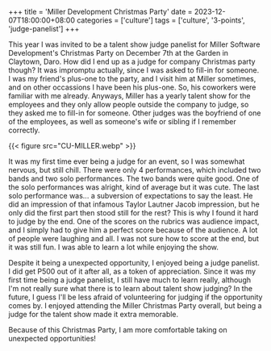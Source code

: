 +++
title = 'Miller Development Christmas Party'
date = 2023-12-07T18:00:00+08:00
categories = ['culture']
tags = ['culture', '3-points', 'judge-panelist']
+++

This year I was invited to be a talent show judge panelist for Miller Software Development's Christmas Party on December 7th at the Garden in Claytown, Daro. How did I end up as a judge for company Christmas party though? It was impromptu actually, since I was asked to fill-in for someone. I was my friend's plus-one to the party, and I visit him at Miller sometimes, and on other occassions I have been his plus-one. So, his coworkers were familiar with me already. Anyways, Miller has a yearly talent show for the employees and they only allow people outside the company to judge, so they asked me to fill-in for someone. Other judges was the boyfriend of one of the employees, as well as someone's wife or sibling if I remember correctly.

{{< figure src="CU-MILLER.webp" >}}

It was my first time ever being a judge for an event, so I was somewhat nervous, but still chill. There were only 4 performances, which included two bands and two solo performances. The two bands were quite good. One of the solo performances was alright, kind of average but it was cute. The last solo performance was... a subversion of expectations to say the least. He did an impression of that infamous Taylor Lautner Jacob impression, but he only did the first part then stood still for the rest? This is why I found it hard to judge by the end. One of the scores on the rubrics was audience impact, and I simply had to give him a perfect score because of the audience. A lot of people were laughing and all. I was not sure how to score at the end, but it was still fun. I was able to learn a lot while enjoying the show.

Despite it being a unexpected opportunity, I enjoyed being a judge panelist. I did get P500 out of it after all, as a token of appreciation. Since it was my first time being a judge panelist, I still have much to learn really, although I'm not really sure what there is to learn about talent show judging? In the future, I guess I'll be less afraid of volunteering for judging if the opportunity comes by. I enjoyed attending the Miller Christmas Party overall, but being a judge for the talent show made it extra memorable.

Because of this Christmas Party, I am more comfortable taking on unexpected opportunities!